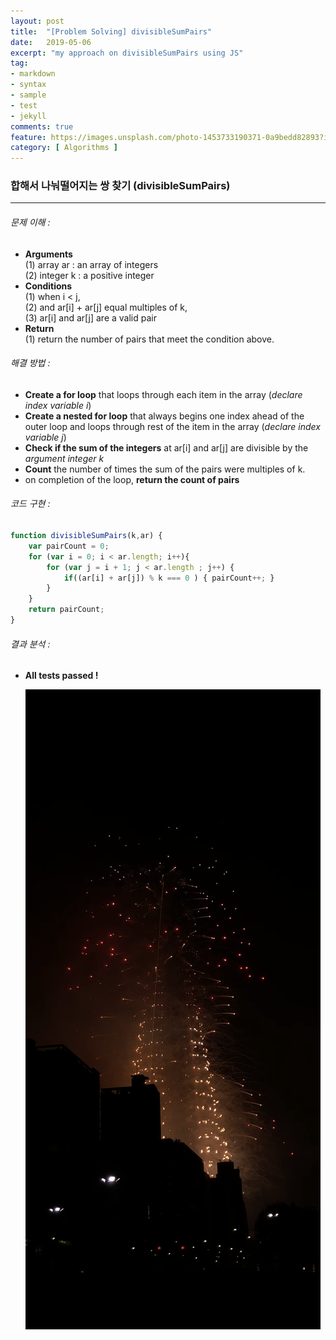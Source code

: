 ```yaml
---
layout: post
title:  "[Problem Solving] divisibleSumPairs"
date:   2019-05-06
excerpt: "my approach on divisibleSumPairs using JS"
tag:
- markdown 
- syntax
- sample
- test
- jekyll
comments: true
feature: https://images.unsplash.com/photo-1453733190371-0a9bedd82893?ixlib=rb-1.2.1&ixid=eyJhcHBfaWQiOjEyMDd9&auto=format&fit=crop&w=1267&q=80
category: [ Algorithms ]
---
```


### 합해서 나눠떨어지는 쌍 찾기 (divisibleSumPairs)
---
###### 문제 이해 :
  *   **Arguments**  
  (1) array ar : an array of integers  
  (2) integer k : a positive integer  
  * **Conditions**  
  (1) when i < j,  
  (2) and ar[i] + ar[j] equal multiples of k,  
  (3) ar[i] and ar[j] are a valid pair
  * **Return**  
  (1) return the number of pairs that meet the condition above.

###### 해결 방법 :  
  * **Create a for loop** that loops through each item in the array (*declare index variable i*)
  * **Create a nested for loop** that always begins one index ahead of the outer loop and loops through rest of the item in the array (*declare index variable j*)
  * **Check if the sum of the integers** at ar[i] and ar[j] are divisible by the *argument integer k*
  * **Count** the number of times the sum of the pairs were multiples of k.  
  * on completion of the loop, **return the count of pairs**

###### 코드 구현 :  
  ```javascript
  function divisibleSumPairs(k,ar) {
      var pairCount = 0;
      for (var i = 0; i < ar.length; i++){
          for (var j = i + 1; j < ar.length ; j++) {
              if((ar[i] + ar[j]) % k === 0 ) { pairCount++; }
          }
      }
      return pairCount;
  }  
  ``` 

###### 결과 분석 :  
  * **All tests passed !**

    ![fireworks at lotte world tower on May 5th, 2019](/assets/postimg/fireworksatlotteworldtower.png "The fireworks at Lotte WT")